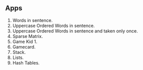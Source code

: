 ## Apps
1. Words in sentence.
2. Uppercase Ordered Words in sentence.
3. Uppercase Ordered Words in sentence and taken only once.
4. Sparse Matrix.
5. Game Kid 1.
6. Gamecard.
7. Stack.
8. Lists.
9. Hash Tables.
